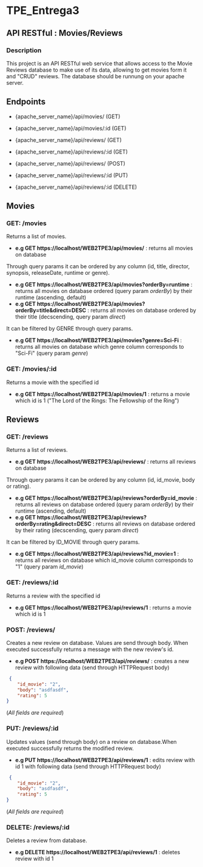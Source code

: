 # TPE_Entrega3
## API RESTful : Movies/Reviews
### Description
This project is an API RESTful web service that allows access to the Movie Reviews database to make use of its data, allowing to get movies form it and "CRUD" reviews.
The database should be runnung on your apache server.

## Endpoints

* {apache_server_name}/api/movies/ (GET)
* {apache_server_name}/api/movies/:id (GET)

* {apache_server_name}/api/reviews/ (GET)
* {apache_server_name}/api/reviews/:id (GET)
* {apache_server_name}/api/reviews/ (POST)
* {apache_server_name}/api/reviews/:id (PUT)
* {apache_server_name}/api/reviews/:id (DELETE)

## Movies
### GET: /movies
Returns a list of movies.
* **e.g GET  https://localhost/WEB2TPE3/api/movies/** : returns all movies on database

Through query params it can be ordered by any column (id, title, director, synopsis, releaseDate, runtime or genre).
 * **e.g GET  https://localhost/WEB2TPE3/api/movies?orderBy=runtime** : returns all movies on database ordered (query param _orderBy_) by their runtime (ascending, default)
 * **e.g GET  https://localhost/WEB2TPE3/api/movies?orderBy=title&direct=DESC** : returns all movies on database ordered by their title (decscending, query param _direct_)

It can be filtered by GENRE through query params.
* **e.g GET  https://localhost/WEB2TPE3/api/movies?genre=Sci-Fi** : returns all movies on database which genre column corresponds to "Sci-Fi" (query param _genre_)

### GET: /movies/:id
Returns a movie with the specified id
* **e.g GET  https://localhost/WEB2TPE3/api/movies/1** : returns a movie which id is 1 ("The Lord of the Rings: The Fellowship of the Ring")

## Reviews
### GET: /reviews
Returns a list of reviews.
* **e.g GET  https://localhost/WEB2TPE3/api/reviews/** : returns all reviews on database

Through query params it can be ordered by any column (id, id_movie, body or rating).
 * **e.g GET  https://localhost/WEB2TPE3/api/reviews?orderBy=id_movie** : returns all reviews on database ordered (query param _orderBy_) by their runtime (ascending, default)
 * **e.g GET  https://localhost/WEB2TPE3/api/reviews?orderBy=rating&direct=DESC** : returns all reviews on database ordered by their rating (decscending, query param _direct_)

It can be filtered by ID_MOVIE through query params.
* **e.g GET  https://localhost/WEB2TPE3/api/reviews?id_movie=1** : returns all reviews on database which id_movie column corresponds to "1" (query param _id_movie_)

### GET: /reviews/:id
Returns a review with the specified id
* **e.g GET  https://localhost/WEB2TPE3/api/reviews/1** : returns a movie which id is 1

### POST: /reviews/
Creates a new review on database. Values are send through body. When executed successfully returns a message with the new review's id.
* **e.g POST  https://localhost/WEB2TPE3/api/reviews/** : creates a new review with following data (send through HTTPRequest body) 
```json
 {
    "id_movie": "2",
    "body": "asdfasdf",
    "rating": 5
}

```
(_All fields are required_)

### PUT: /reviews/:id
Updates values (send through body) on a review on database.When executed successfully returns the modified review.
* **e.g PUT  https://localhost/WEB2TPE3/api/reviews/1** : edits review with id 1 with following data (send through HTTPRequest body)
```json
 {
    "id_movie": "2",
    "body": "asdfasdf",
    "rating": 5
}

```
(_All fields are required_)

### DELETE: /reviews/:id
Deletes a review from database.
* **e.g DELETE  https://localhost/WEB2TPE3/api/reviews/1** : deletes review with id 1
